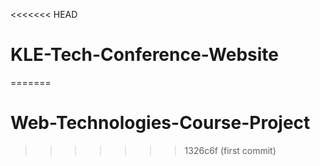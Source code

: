 <<<<<<< HEAD
# KLE-Tech-Conference-Website
=======
# Web-Technologies-Course-Project
>>>>>>> 1326c6f (first commit)
